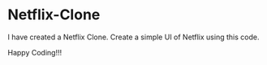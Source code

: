 # Netflix-Clone
I have created a Netflix Clone.
Create a simple UI of Netflix using this code.

Happy Coding!!!
